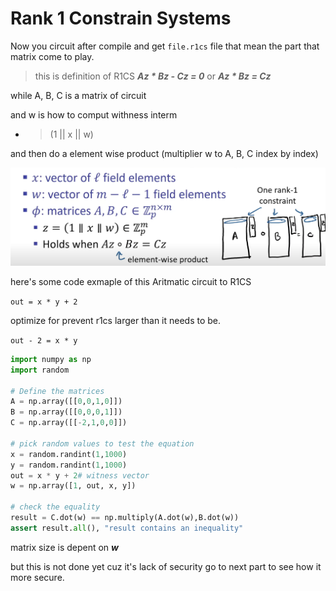 # Rank 1 Constrain Systems 

Now you circuit after compile and get ```file.r1cs``` file that mean 
the part that matrix come to play.

> this is definition of R1CS ***Az * Bz - Cz = 0*** or ***Az * Bz = Cz***

while A, B, C is a matrix of circuit 

and w is how to comput withness interm 
- > (1 || x || w)

and then do a element wise product (multiplier w to A, B, C index by index)

![Matrix definitiion](../asset/r1cs-matrix.png)

here's some code exmaple of this Aritmatic circuit to R1CS

```out = x * y + 2```

optimize for prevent r1cs larger than it needs to be.

```out - 2 = x * y```

```python
import numpy as np
import random

# Define the matrices
A = np.array([[0,0,1,0]])
B = np.array([[0,0,0,1]])
C = np.array([[-2,1,0,0]])

# pick random values to test the equation
x = random.randint(1,1000)
y = random.randint(1,1000)
out = x * y + 2# witness vector
w = np.array([1, out, x, y])

# check the equality
result = C.dot(w) == np.multiply(A.dot(w),B.dot(w))
assert result.all(), "result contains an inequality"
```

matrix size is depent on ***w***

but this is not done yet cuz it's lack of security go to next part to see how it more secure.
